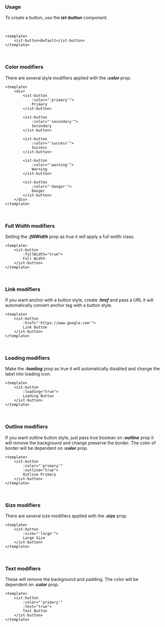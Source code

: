 ### Usage
To create a button, use the ***ist-button*** component.

&nbsp;
&nbsp;
&nbsp;

```vue
<template>
    <ist-button>Default</ist-button>
</template>
```

&nbsp;
&nbsp;
&nbsp;

### Color modifiers
There are several style modifiers applied with the ***:color*** prop.
```vue
<template>
    <div>
        <ist-button
            :color="'primary'">
            Primary
        </ist-button>

        <ist-button
            :color="'secondary'">
            Secondary
        </ist-button>

        <ist-button
            :color="'success'">
            Success
        </ist-button>

        <ist-button
            :color="'warning'">
            Warning
        </ist-button>

        <ist-button
            :color="'danger'">
            Danger
        </ist-button>
    </div>
</template>
```

&nbsp;
&nbsp;
&nbsp;

### Full Width modifiers
Setting the ***:fillWidth*** prop as true it will apply a full width class.

```vue
<template>
    <ist-button
        :fullWidth="true">
        Full Width
    </ist-button>
</template>
```

&nbsp;
&nbsp;
&nbsp;

### Link modifiers
If you want anchor with a button style, create ***:href*** and pass a URL it will automatically convert anchor tag with a button style.

```vue
<template>
    <ist-button
        :href="'https://www.google.com'">
        Link Button
    </ist-button>
</template>
```

&nbsp;
&nbsp;
&nbsp;

### Loading modifiers
Make the ***:loading*** prop as true it will automatically disabled and change the label into loading icon.

```vue
<template>
    <ist-button
        :loading="true">
        Loading Button
    </ist-button>
</template>
```

&nbsp;
&nbsp;
&nbsp;

### Outline modifiers
If you want outline button style, just pass true boolean on ***:outline*** prop it will remove the background and change preserve the border. The color of border will be dependent on ***:color*** prop.

```vue
<template>
    <ist-button
        :color="'primary'"
        :outline="true">
        Outline Primary
    </ist-button>
</template>
```

&nbsp;
&nbsp;
&nbsp;

### Size modifiers
There are several size modifiers applied with the ***:size*** prop.

```vue
<template>
    <ist-button
        :size="'large'">
        Large Size
    </ist-button>
</template>
```

&nbsp;
&nbsp;
&nbsp;

### Text modifiers
These will remove the background and padding. The color will be dependent on ***:color*** prop.

```vue
<template>
    <ist-button
        :color="'primary'"
        :text="true">
        Text Button
    </ist-button>
</template>
```
